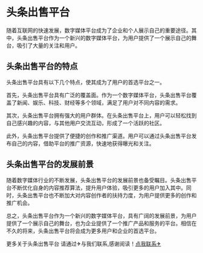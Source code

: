 # 头条出售平台

随着互联网的快速发展，数字媒体平台成为了企业和个人展示自己的重要途径。其中，头条出售平台作为一个新兴的数字媒体平台，为用户提供了一个展示自己的舞台，吸引了大量的关注和用户。

## 头条出售平台的特点

头条出售平台具有以下几个特点，使其成为了用户的首选平台之一。

首先，头条出售平台具有广泛的覆盖面。作为一个数字媒体平台，头条出售平台覆盖了新闻、娱乐、科技、财经等多个领域，满足了用户对不同内容的需求。

其次，头条出售平台拥有强大的用户群体。在头条出售平台上，用户可以轻松找到自己感兴趣的内容，与其他用户交流互动，形成了一个活跃的社区。

此外，头条出售平台提供了便捷的创作和推广渠道。用户可以通过头条出售平台发布自己的内容，借助平台的推广资源，快速地获得曝光和关注。

## 头条出售平台的发展前景

随着数字媒体行业的不断发展，头条出售平台的发展前景也备受瞩目。头条出售平台不断优化自身的内容推荐算法，提升用户体验，吸引更多的用户加入其中。同时，头条出售平台也不断加大对内容创作者的扶持力度，为用户提供更多的创作和推广机会。

总之，头条出售平台作为一个新兴的数字媒体平台，具有广阔的发展前景，为用户提供了一个展示自己的舞台，也为企业提供了一个推广产品和服务的平台。相信在不久的将来，头条出售平台将会成为更多用户和企业的首选平台。

更多关于头条出售平台 请通过✈与我们联系,感谢阅读！[点我联系✈](https://news.k02.cc)